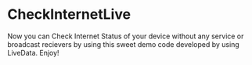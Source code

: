 # CheckInternetLive

Now you can Check Internet Status of your device without any service or broadcast recievers by using this sweet demo code developed by using LiveData. Enjoy!
